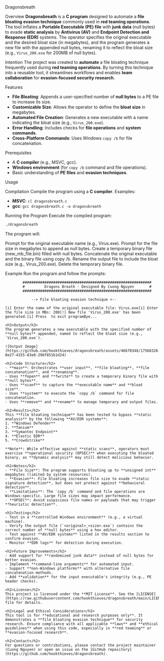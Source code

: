 Dragonsbreath

Overview
**Dragonsbreath** is a **C program** designed to automate a **file bloating evasion technique** commonly used in **red teaming operations**. The tool inflates a **Portable Executable (PE) file** with **junk data** (null bytes) to evade **static analysis** by **Antivirus (AV)** and **Endpoint Detection and Response (EDR)** systems. The operator specifies the original executable and the desired bloat size (in megabytes), and the program generates a new file with the appended null bytes, renaming it to reflect the bloat size (e.g., `Virus_200.exe` for 200MB of null bytes).

Intention
The project was created to **automate** a file bloating technique frequently used during **red teaming operations**. By turning this technique into a reusable tool, it streamlines workflows and enables **team collaboration** for **evasion-focused security research**.

Features
- **File Bloating**: Appends a user-specified number of **null bytes** to a PE file to increase its size.
- **Customizable Size**: Allows the operator to define the **bloat size** in megabytes.
- **Automated File Creation**: Generates a new executable with a name indicating the bloat size (e.g., `Virus_200.exe`).
- **Error Handling**: Includes checks for **file operations** and **system commands**.
- **Cross-Platform Commands**: Uses Windows `copy /b` for file concatenation.

Prerequisites
- A **C compiler** (e.g., MSVC, gcc).
- **Windows environment** (for `copy /b` command and file operations).
- Basic understanding of **PE files** and **evasion techniques**.

Usage

Compilation
Compile the program using a **C compiler**. Examples:
- **MSVC**: `cl dragonsbreath.c`
- **gcc**: `gcc dragonsbreath.c -o dragonsbreath`

Running the Program
Execute the compiled program:
```bash
./dragonsbreath
```

The program will:

Prompt for the original executable name (e.g., Virus.exe).
Prompt for the file size in megabytes to append as null bytes.
Create a temporary binary file (new_mb_file.bin) filled with null bytes.
Concatenate the original executable and the binary file using copy /b.
Rename the output file to include the bloat size (e.g., Virus_200.exe).
Delete the temporary binary file.

Example
Run the program and follow the prompts:
```
        ###########################################################
        #         Dragons Breath - Designed By Cuong Nguyen       #
        ###########################################################

            --> File bloating evasion technique <--

[i] Enter the name of the original executable file: Virus.exe[i] Enter the file size in MBs: 200[!] New file 'Virus_200.exe' has been generated.[i] Press  to exit programBye...

<h3>Output</h3>
The program generates a new executable with the specified number of **null bytes** appended, named to reflect the bloat size (e.g., `Virus_200.exe`).

![Output Image](https://github.com/hookthieves/dragonsbreath/assets/46670348/17568326-8e27-4155-83e8-296f851b1d24)

<h2>Code Structure</h2>
- **main**: Orchestrates **user input**, **file bloating**, **file concatenation**, and **renaming**.
- Uses **fopen** and **fwrite** to create a temporary binary file with **null bytes**.
- Uses **scanf** to capture the **executable name** and **bloat size**.
- Uses **system** to execute the `copy /b` command for file concatenation.
- Uses **remove** and **rename** to manage temporary and output files.

<h2>Results</h2>
This **file bloating technique** has been tested to bypass **static analysis** by the following **AV/EDR systems**:
1. **Windows Defender**
2. **Tanium**
3. **Symantec Endpoint**
4. **Elastic EDR**
5. **Crowdstrike**

**Note**: While effective against **static scans**, operators must exercise **operational security (OPSEC)** when executing the bloated binary, as **dynamic analysis** may still detect malicious behavior.

<h2>Notes</h2>
- **File Size**: The program supports bloating up to **unsigned int** megabytes (limited by system resources).
- **Evasion**: File bloating increases file size to evade **static signature detection**, but does not protect against **behavioral detection**.
- **Limitations**: The `copy /b` command and file operations are Windows-specific. Large file sizes may impact performance.
- **OPSEC**: Avoid suspicious file names or payloads that may trigger **heuristic detection**.

<h2>Testing</h2>
- Test in a **controlled Windows environment** (e.g., a virtual machine).
- Verify the output file (`<original>_<size>.exe`) contains the correct number of **null bytes** using a hex editor.
- Test against **AV/EDR systems** listed in the results section to confirm evasion.
- Monitor **EDR logs** for detection during execution.

<h2>Future Improvements</h2>
- Add support for **randomized junk data** instead of null bytes for better evasion.
- Implement **command-line arguments** for automated input.
- Support **non-Windows platforms** with alternative file concatenation methods.
- Add **validation** for the input executable's integrity (e.g., PE header checks).

<h2>License</h2>
This project is licensed under the **MIT License**. See the [LICENSE](https://raw.githubusercontent.com/hookthieves/dragonsbreath/main/LICENCE) file for details.

<h2>Legal and Ethical Considerations</h2>
This tool is for **educational and research purposes only**. It demonstrates a **file bloating evasion technique** for security research. Ensure compliance with all applicable **laws** and **ethical guidelines** when using this code, especially in **red teaming** or **evasion-focused research**.

<h2>Contact</h2>
For questions or contributions, please contact the project maintainer (Cuong Nguyen) or open an issue on the [GitHub repository](https://github.com/hookthieves/dragonsbreath).

